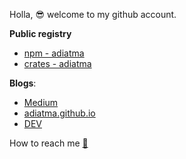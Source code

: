 Holla, 😎 welcome to my github account.

**Public registry**

- [npm - adiatma](https://www.npmjs.com/~adiatma)
- [crates - adiatma](https://crates.io/users/adiatma)

**Blogs**:

- [Medium](https://medium.com/@adiatma9024)
- [adiatma.github.io](https://adiatma.github.io/)
- [DEV](https://dev.to/adiatma)

How to reach me [📩](mailto:adiatma9024@gmail.com)

